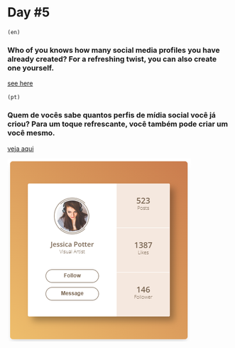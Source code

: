 # Day #5

    (en)
### Who of you knows how many social media profiles you have already created? For a refreshing twist, you can also create one yourself.

[see here](https://bonbj.github.io/100DaysCSSChallenge/days/6-day-profile)

    (pt)
### Quem de vocês sabe quantos perfis de mídia social você já criou? Para um toque refrescante, você também pode criar um você mesmo.
[veja aqui](https://bonbj.github.io/100DaysCSSChallenge/days/6-day-profile)

![image exemple](../../src/banner/day-6-banner.png)